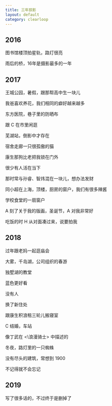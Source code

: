 ```yaml
---
title: 三年掠影
layout: default
category: clearloop
---
```


## 2016

图书馆楼顶拍星轨，路灯很亮

雨后的桥，16年是摄影最多的一年

## 2017

王城公园，暑假，跟那帮高中生一块儿

我爸喜欢养花，我们相同的癖好越来越多

东方医院，巷子里的防晒布

跟 C 在市里闲逛

芜湖站，倒影中才存在

宿舍走廊一只很孤傲的猫

康生那狗比老把我锁在门外

很少有人活在当下

那时常与孙睿、智炜混在一块儿，想办法发财

同小超在上海，顶楼，厨房的窗户，我们有很多辣酱

学校食堂的一扇窗户

A 刻了关于我的版画，圣诞节，A 对我非常好

吃饭的时 H 从对面凑过来，说要拍我

## 2018

过年跟老妈一起逛庙会

大雾，千岛湖，公司组织的春游

独墅湖的教堂

蓝色更好看

没有人

换了新住处

跟康生积浪租三轮儿搬寝室

C 结婚，车站

像丁武在 <\浪漫骑士> 中描述的

冬夜，路灯里的一只蜘蛛

没有尽头的建筑，常想到 1900

不记得就不会忘记

## 2019

写了很多话的，不过终于是删掉了
